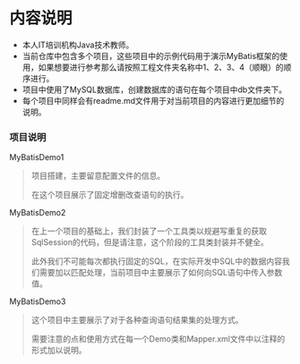 # 内容说明

- 本人IT培训机构Java技术教师。
- 当前仓库中包含多个项目，这些项目中的示例代码用于演示MyBatis框架的使用，如果想要进行参考那么请按照工程文件夹名称中1、2、3、4（顺眼）的顺序进行。
- 项目中使用了MySQL数据库，创建数据库的语句在每个项目中db文件夹下。
- 每个项目中同样会有readme.md文件用于对当前项目的内容进行更加细节的说明。

### 项目说明

MyBatisDemo1

> 项目搭建，主要留意配置文件的信息。
>
> 在这个项目展示了固定增删改查语句的执行。

MyBatisDemo2

> 在上一个项目的基础上，我们封装了一个工具类以规避写重复的获取SqlSession的代码，但是请注意，这个阶段的工具类封装并不健全。
>
> 此外我们不可能每次都执行固定的SQL，在实际开发中SQL中的数据内容我们需要加以匹配处理，当前项目中主要展示了如何向SQL语句中传入参数值。

MyBatisDemo3

> 这个项目中主要展示了对于各种查询语句结果集的处理方式。
>
> 需要注意的点和使用方式在每一个Demo类和Mapper.xml文件中以注释的形式加以说明。